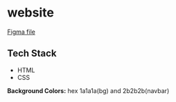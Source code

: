 # website

[Figma file](https://www.figma.com/file/choBrAnDSMuQ4w6VSUGfrb/Untitled?node-id=0%3A1)

## Tech Stack
- HTML
- CSS

<b>Background Colors:</b>
hex 1a1a1a(bg) and 2b2b2b(navbar)
